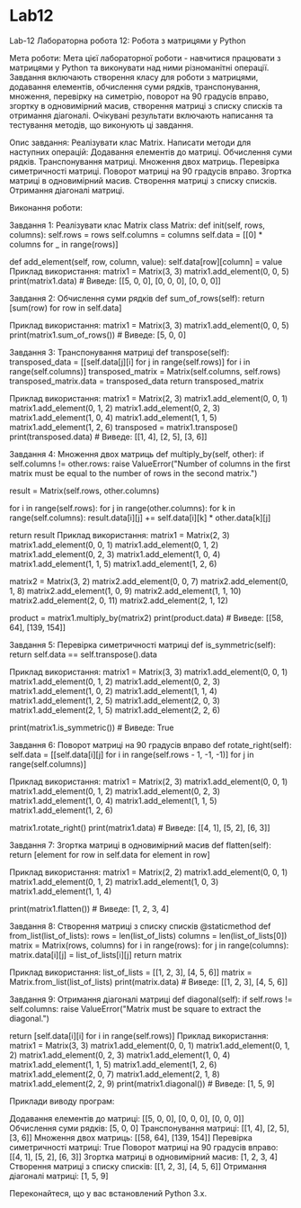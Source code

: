 # Lab12
Lab-12
Лабораторна робота 12: Робота з матрицями у Python

Мета роботи: Мета цієї лабораторної роботи - навчитися працювати з матрицями у Python та виконувати над ними різноманітні операції. Завдання включають створення класу для роботи з матрицями, додавання елементів, обчислення суми рядків, транспонування, множення, перевірку на симетрію, поворот на 90 градусів вправо, згортку в одновимірний масив, створення матриці з списку списків та отримання діагоналі. Очікувані результати включають написання та тестування методів, що виконують ці завдання.

Опис завдання: Реалізувати клас Matrix. Написати методи для наступних операцій: Додавання елементів до матриці. Обчислення суми рядків. Транспонування матриці. Множення двох матриць. Перевірка симетричності матриці. Поворот матриці на 90 градусів вправо. Згортка матриці в одновимірний масив. Створення матриці з списку списків. Отримання діагоналі матриці.

Виконання роботи:

Завдання 1: Реалізувати клас Matrix class Matrix: def init(self, rows, columns): self.rows = rows self.columns = columns self.data = [[0] * columns for _ in range(rows)]

def add_element(self, row, column, value):
    self.data[row][column] = value
Приклад використання: matrix1 = Matrix(3, 3) matrix1.add_element(0, 0, 5) print(matrix1.data) # Виведе: [[5, 0, 0], [0, 0, 0], [0, 0, 0]]

Завдання 2: Обчислення суми рядків def sum_of_rows(self): return [sum(row) for row in self.data]

Приклад використання: matrix1 = Matrix(3, 3) matrix1.add_element(0, 0, 5) print(matrix1.sum_of_rows()) # Виведе: [5, 0, 0]

Завдання 3: Транспонування матриці def transpose(self): transposed_data = [[self.data[j][i] for j in range(self.rows)] for i in range(self.columns)] transposed_matrix = Matrix(self.columns, self.rows) transposed_matrix.data = transposed_data return transposed_matrix

Приклад використання: matrix1 = Matrix(2, 3) matrix1.add_element(0, 0, 1) matrix1.add_element(0, 1, 2) matrix1.add_element(0, 2, 3) matrix1.add_element(1, 0, 4) matrix1.add_element(1, 1, 5) matrix1.add_element(1, 2, 6) transposed = matrix1.transpose() print(transposed.data) # Виведе: [[1, 4], [2, 5], [3, 6]]

Завдання 4: Множення двох матриць def multiply_by(self, other): if self.columns != other.rows: raise ValueError("Number of columns in the first matrix must be equal to the number of rows in the second matrix.")

result = Matrix(self.rows, other.columns)

for i in range(self.rows):
    for j in range(other.columns):
        for k in range(self.columns):
            result.data[i][j] += self.data[i][k] * other.data[k][j]

return result
Приклад використання: matrix1 = Matrix(2, 3) matrix1.add_element(0, 0, 1) matrix1.add_element(0, 1, 2) matrix1.add_element(0, 2, 3) matrix1.add_element(1, 0, 4) matrix1.add_element(1, 1, 5) matrix1.add_element(1, 2, 6)

matrix2 = Matrix(3, 2) matrix2.add_element(0, 0, 7) matrix2.add_element(0, 1, 8) matrix2.add_element(1, 0, 9) matrix2.add_element(1, 1, 10) matrix2.add_element(2, 0, 11) matrix2.add_element(2, 1, 12)

product = matrix1.multiply_by(matrix2) print(product.data) # Виведе: [[58, 64], [139, 154]]

Завдання 5: Перевірка симетричності матриці def is_symmetric(self): return self.data == self.transpose().data

Приклад використання: matrix1 = Matrix(3, 3) matrix1.add_element(0, 0, 1) matrix1.add_element(0, 1, 2) matrix1.add_element(0, 2, 3) matrix1.add_element(1, 0, 2) matrix1.add_element(1, 1, 4) matrix1.add_element(1, 2, 5) matrix1.add_element(2, 0, 3) matrix1.add_element(2, 1, 5) matrix1.add_element(2, 2, 6)

print(matrix1.is_symmetric()) # Виведе: True

Завдання 6: Поворот матриці на 90 градусів вправо def rotate_right(self): self.data = [[self.data[i][j] for i in range(self.rows - 1, -1, -1)] for j in range(self.columns)]

Приклад використання: matrix1 = Matrix(2, 3) matrix1.add_element(0, 0, 1) matrix1.add_element(0, 1, 2) matrix1.add_element(0, 2, 3) matrix1.add_element(1, 0, 4) matrix1.add_element(1, 1, 5) matrix1.add_element(1, 2, 6)

matrix1.rotate_right() print(matrix1.data) # Виведе: [[4, 1], [5, 2], [6, 3]]

Завдання 7: Згортка матриці в одновимірний масив def flatten(self): return [element for row in self.data for element in row]

Приклад використання: matrix1 = Matrix(2, 2) matrix1.add_element(0, 0, 1) matrix1.add_element(0, 1, 2) matrix1.add_element(1, 0, 3) matrix1.add_element(1, 1, 4)

print(matrix1.flatten()) # Виведе: [1, 2, 3, 4]

Завдання 8: Створення матриці з списку списків @staticmethod def from_list(list_of_lists): rows = len(list_of_lists) columns = len(list_of_lists[0]) matrix = Matrix(rows, columns) for i in range(rows): for j in range(columns): matrix.data[i][j] = list_of_lists[i][j] return matrix

Приклад використання: list_of_lists = [[1, 2, 3], [4, 5, 6]] matrix = Matrix.from_list(list_of_lists) print(matrix.data) # Виведе: [[1, 2, 3], [4, 5, 6]]

Завдання 9: Отримання діагоналі матриці def diagonal(self): if self.rows != self.columns: raise ValueError("Matrix must be square to extract the diagonal.")

return [self.data[i][i] for i in range(self.rows)]
Приклад використання: matrix1 = Matrix(3, 3) matrix1.add_element(0, 0, 1) matrix1.add_element(0, 1, 2) matrix1.add_element(0, 2, 3) matrix1.add_element(1, 0, 4) matrix1.add_element(1, 1, 5) matrix1.add_element(1, 2, 6) matrix1.add_element(2, 0, 7) matrix1.add_element(2, 1, 8) matrix1.add_element(2, 2, 9) print(matrix1.diagonal()) # Виведе: [1, 5, 9]

Приклади виводу програм:

Додавання елементів до матриці: [[5, 0, 0], [0, 0, 0], [0, 0, 0]] Обчислення суми рядків: [5, 0, 0] Транспонування матриці: [[1, 4], [2, 5], [3, 6]] Множення двох матриць: [[58, 64], [139, 154]] Перевірка симетричності матриці: True Поворот матриці на 90 градусів вправо: [[4, 1], [5, 2], [6, 3]] Згортка матриці в одновимірний масив: [1, 2, 3, 4] Створення матриці з списку списків: [[1, 2, 3], [4, 5, 6]] Отримання діагоналі матриці: [1, 5, 9]

Переконайтеся, що у вас встановлений Python 3.x.
